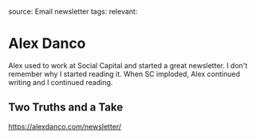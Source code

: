 source: Email newsletter
tags: 
relevant:

# Alex Danco

Alex used to work at Social Capital and started a great newsletter. I don't remember why I started reading it. When SC imploded, Alex continued writing and I continued reading.

## Two Truths and a Take
https://alexdanco.com/newsletter/

